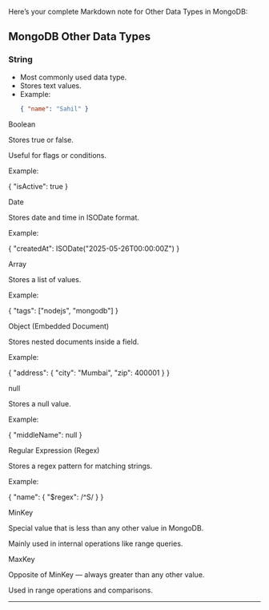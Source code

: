 Here’s your complete Markdown note for Other Data Types in MongoDB:

## MongoDB Other Data Types

### String
- Most commonly used data type.  
- Stores text values.  
- Example:  
  ```json
  { "name": "Sahil" }

Boolean

Stores true or false.

Useful for flags or conditions.

Example:

{ "isActive": true }

Date

Stores date and time in ISODate format.

Example:

{ "createdAt": ISODate("2025-05-26T00:00:00Z") }

Array

Stores a list of values.

Example:

{ "tags": ["nodejs", "mongodb"] }

Object (Embedded Document)

Stores nested documents inside a field.

Example:

{ 
  "address": { 
    "city": "Mumbai", 
    "zip": 400001 
  } 
}

null

Stores a null value.

Example:

{ "middleName": null }

Regular Expression (Regex)

Stores a regex pattern for matching strings.

Example:

{ "name": { "$regex": /^S/ } }

MinKey

Special value that is less than any other value in MongoDB.

Mainly used in internal operations like range queries.

MaxKey

Opposite of MinKey — always greater than any other value.

Used in range operations and comparisons.


---
